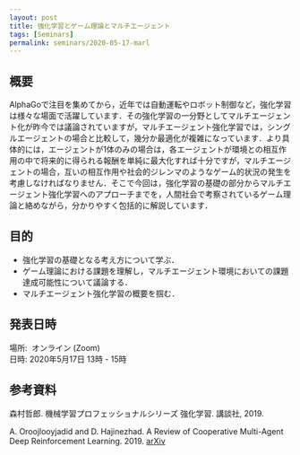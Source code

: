 ```yaml
---
layout: post
title: 強化学習とゲーム理論とマルチエージェント
tags: [Seminars]
permalink: seminars/2020-05-17-marl
---
```


## 概要
AlphaGoで注目を集めてから，近年では自動運転やロボット制御など，強化学習は様々な場面で活躍しています．その強化学習の一分野としてマルチエージェント化が昨今では議論されていますが，マルチエージェント強化学習では，シングルエージェントの場合と比較して，幾分か最適化が複雑になっています．より具体的には，エージェントが1体のみの場合は，各エージェントが環境との相互作用の中で将来的に得られる報酬を単純に最大化すれば十分ですが，マルチエージェントの場合，互いの相互作用や社会的ジレンマのようなゲーム的状況の発生を考慮しなければなりません．そこで今回は，強化学習の基礎の部分からマルチエージェント強化学習へのアプローチまでを，人間社会で考察されているゲーム理論と絡めながら，分かりやすく包括的に解説しています．

## 目的
- 強化学習の基礎となる考え方について学ぶ．
- ゲーム理論における課題を理解し，マルチエージェント環境においての課題達成可能性について議論する．
- マルチエージェント強化学習の概要を掴む．

## 発表日時
場所:  オンライン (Zoom) \
日時: 2020年5月17日 13時 - 15時

## 参考資料
森村哲郎. 機械学習プロフェッショナルシリーズ 強化学習. 講談社, 2019.

A. Oroojlooyjadid and D. Hajinezhad. A Review of Cooperative Multi-Agent Deep Reinforcement Learning. 2019. [arXiv](https://arxiv.org/abs/1908.03963)